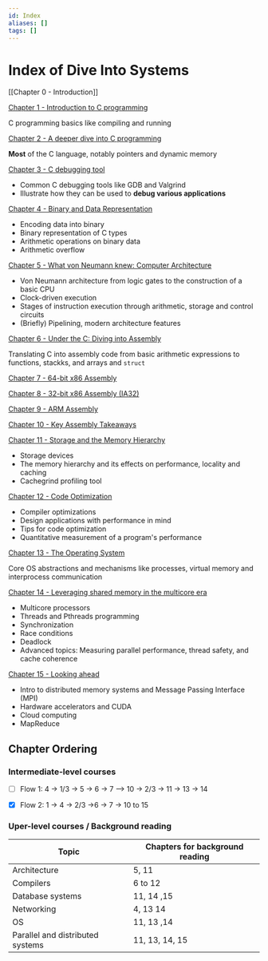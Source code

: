 ```yaml
---
id: Index
aliases: []
tags: []
---
```


# Index of Dive Into Systems

[[Chapter 0 - Introduction]]

[Chapter 1 - Introduction to C programming](01-Areas/Computer/Dive_Into_Systems/notes/chapter1/Chapter%201%20-%20Introduction%20to%20C%20programming.md)

C programming basics like compiling and running

[Chapter 2 - A deeper dive into C programming](01-Areas/Computer/Dive_Into_Systems/notes/chapter2/Chapter%202%20-%20A%20deeper%20dive%20into%20C%20programming.md)

**Most** of the C language, notably pointers and dynamic memory

[Chapter 3 - C debugging tool](url)

- Common C debugging tools like GDB and Valgrind
- Illustrate how they can be used to **debug various applications**

[Chapter 4 - Binary and Data Representation](url)

- Encoding data into binary
- Binary representation of C types
- Arithmetic operations on binary data
- Arithmetic overflow

[Chapter 5 - What von Neumann knew: Computer Architecture](url)

- Von Neumann architecture from logic gates to the construction of a basic CPU
- Clock-driven execution
- Stages of instruction execution through arithmetic, storage and control circuits
- (Briefly) Pipelining, modern architecture features

[Chapter 6 - Under the C: Diving into Assembly](url)

Translating C into assembly code from basic arithmetic expressions to functions, stackks, and arrays and `struct`

[Chapter 7 - 64-bit x86 Assembly](url)

[Chapter 8 - 32-bit x86 Assembly (IA32)](url)

[Chapter 9 - ARM Assembly](url)

[Chapter 10 - Key Assembly Takeaways](url)

[Chapter 11 - Storage and the Memory Hierarchy](url)

- Storage devices
- The memory hierarchy and its effects on performance, locality and caching
- Cachegrind profiling tool

[Chapter 12 - Code Optimization](url)

- Compiler optimizations
- Design applications with performance in mind
- Tips for code optimization
- Quantitative measurement of a program's performance

[Chapter 13 - The Operating System](url)

Core OS abstractions and mechanisms like processes, virtual memory and interprocess communication

[Chapter 14 - Leveraging shared memory in the multicore era](url)

- Multicore processors
- Threads and Pthreads programming
- Synchronization
- Race conditions
- Deadlock
- Advanced topics: Measuring parallel performance, thread safety, and cache coherence

[Chapter 15 - Looking ahead](url)

- Intro to distributed memory systems and Message Passing Interface (MPI)
- Hardware accelerators and CUDA
- Cloud computing
- MapReduce

## Chapter Ordering

### Intermediate-level courses

- [ ] Flow 1: 4 -> 1/3 -> 5 -> 6 -> 7 --> 10 -> 2/3 -> 11 -> 13 -> 14

- [x] Flow 2: 1 -> 4 -> 2/3 ->6 -> 7 -> 10 to 15

### Uper-level courses / Background reading

| Topic                            | Chapters for background reading |
| -------------------------------- | ------------------------------- |
| Architecture                     | 5, 11                           |
| Compilers                        | 6 to 12                         |
| Database systems                 | 11, 14 ,15                      |
| Networking                       | 4, 13 14                        |
| OS                               | 11, 13 ,14                      |
| Parallel and distributed systems | 11, 13, 14, 15                  |
